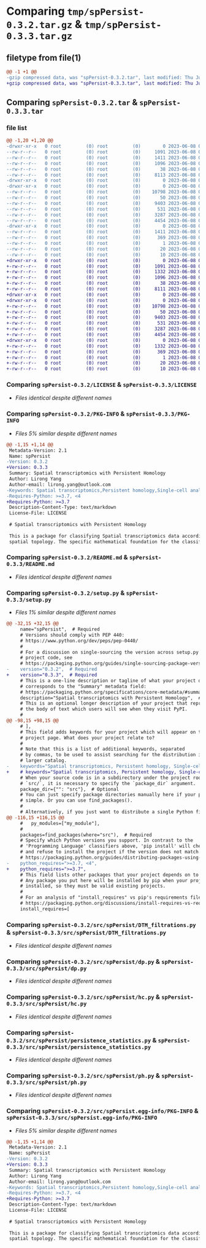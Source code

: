 # Comparing `tmp/spPersist-0.3.2.tar.gz` & `tmp/spPersist-0.3.3.tar.gz`

## filetype from file(1)

```diff
@@ -1 +1 @@
-gzip compressed data, was "spPersist-0.3.2.tar", last modified: Thu Jun  8 09:17:06 2023, max compression
+gzip compressed data, was "spPersist-0.3.3.tar", last modified: Thu Jun  8 09:23:38 2023, max compression
```

## Comparing `spPersist-0.3.2.tar` & `spPersist-0.3.3.tar`

### file list

```diff
@@ -1,20 +1,20 @@
-drwxr-xr-x   0 root         (0) root         (0)        0 2023-06-08 09:17:06.085866 spPersist-0.3.2/
--rw-r--r--   0 root         (0) root         (0)     1091 2023-06-08 09:16:42.000000 spPersist-0.3.2/LICENSE
--rw-r--r--   0 root         (0) root         (0)     1411 2023-06-08 09:17:06.085866 spPersist-0.3.2/PKG-INFO
--rw-r--r--   0 root         (0) root         (0)     1096 2023-06-08 09:16:42.000000 spPersist-0.3.2/README.md
--rw-r--r--   0 root         (0) root         (0)       38 2023-06-08 09:17:06.085866 spPersist-0.3.2/setup.cfg
--rw-r--r--   0 root         (0) root         (0)     8113 2023-06-08 09:16:42.000000 spPersist-0.3.2/setup.py
-drwxr-xr-x   0 root         (0) root         (0)        0 2023-06-08 09:17:06.083866 spPersist-0.3.2/src/
-drwxr-xr-x   0 root         (0) root         (0)        0 2023-06-08 09:17:06.084866 spPersist-0.3.2/src/spPersist/
--rw-r--r--   0 root         (0) root         (0)    10798 2023-06-08 09:14:01.000000 spPersist-0.3.2/src/spPersist/DTM_filtrations.py
--rw-r--r--   0 root         (0) root         (0)       50 2023-06-08 09:14:02.000000 spPersist-0.3.2/src/spPersist/__init__.py
--rw-r--r--   0 root         (0) root         (0)     9403 2023-06-08 09:14:02.000000 spPersist-0.3.2/src/spPersist/dp.py
--rw-r--r--   0 root         (0) root         (0)      531 2023-06-08 09:14:01.000000 spPersist-0.3.2/src/spPersist/hc.py
--rw-r--r--   0 root         (0) root         (0)     3287 2023-06-08 09:14:02.000000 spPersist-0.3.2/src/spPersist/persistence_statistics.py
--rw-r--r--   0 root         (0) root         (0)     4454 2023-06-08 09:14:01.000000 spPersist-0.3.2/src/spPersist/ph.py
-drwxr-xr-x   0 root         (0) root         (0)        0 2023-06-08 09:17:06.085866 spPersist-0.3.2/src/spPersist.egg-info/
--rw-r--r--   0 root         (0) root         (0)     1411 2023-06-08 09:17:06.000000 spPersist-0.3.2/src/spPersist.egg-info/PKG-INFO
--rw-r--r--   0 root         (0) root         (0)      369 2023-06-08 09:17:06.000000 spPersist-0.3.2/src/spPersist.egg-info/SOURCES.txt
--rw-r--r--   0 root         (0) root         (0)        1 2023-06-08 09:17:06.000000 spPersist-0.3.2/src/spPersist.egg-info/dependency_links.txt
--rw-r--r--   0 root         (0) root         (0)       20 2023-06-08 09:17:06.000000 spPersist-0.3.2/src/spPersist.egg-info/requires.txt
--rw-r--r--   0 root         (0) root         (0)       10 2023-06-08 09:17:06.000000 spPersist-0.3.2/src/spPersist.egg-info/top_level.txt
+drwxr-xr-x   0 root         (0) root         (0)        0 2023-06-08 09:23:38.186333 spPersist-0.3.3/
+-rw-r--r--   0 root         (0) root         (0)     1091 2023-06-08 09:16:42.000000 spPersist-0.3.3/LICENSE
+-rw-r--r--   0 root         (0) root         (0)     1332 2023-06-08 09:23:38.186333 spPersist-0.3.3/PKG-INFO
+-rw-r--r--   0 root         (0) root         (0)     1096 2023-06-08 09:16:42.000000 spPersist-0.3.3/README.md
+-rw-r--r--   0 root         (0) root         (0)       38 2023-06-08 09:23:38.187333 spPersist-0.3.3/setup.cfg
+-rw-r--r--   0 root         (0) root         (0)     8111 2023-06-08 09:22:44.000000 spPersist-0.3.3/setup.py
+drwxr-xr-x   0 root         (0) root         (0)        0 2023-06-08 09:23:38.183333 spPersist-0.3.3/src/
+drwxr-xr-x   0 root         (0) root         (0)        0 2023-06-08 09:23:38.185333 spPersist-0.3.3/src/spPersist/
+-rw-r--r--   0 root         (0) root         (0)    10798 2023-06-08 09:14:01.000000 spPersist-0.3.3/src/spPersist/DTM_filtrations.py
+-rw-r--r--   0 root         (0) root         (0)       50 2023-06-08 09:14:02.000000 spPersist-0.3.3/src/spPersist/__init__.py
+-rw-r--r--   0 root         (0) root         (0)     9403 2023-06-08 09:14:02.000000 spPersist-0.3.3/src/spPersist/dp.py
+-rw-r--r--   0 root         (0) root         (0)      531 2023-06-08 09:14:01.000000 spPersist-0.3.3/src/spPersist/hc.py
+-rw-r--r--   0 root         (0) root         (0)     3287 2023-06-08 09:14:02.000000 spPersist-0.3.3/src/spPersist/persistence_statistics.py
+-rw-r--r--   0 root         (0) root         (0)     4454 2023-06-08 09:14:01.000000 spPersist-0.3.3/src/spPersist/ph.py
+drwxr-xr-x   0 root         (0) root         (0)        0 2023-06-08 09:23:38.186333 spPersist-0.3.3/src/spPersist.egg-info/
+-rw-r--r--   0 root         (0) root         (0)     1332 2023-06-08 09:23:38.000000 spPersist-0.3.3/src/spPersist.egg-info/PKG-INFO
+-rw-r--r--   0 root         (0) root         (0)      369 2023-06-08 09:23:38.000000 spPersist-0.3.3/src/spPersist.egg-info/SOURCES.txt
+-rw-r--r--   0 root         (0) root         (0)        1 2023-06-08 09:23:38.000000 spPersist-0.3.3/src/spPersist.egg-info/dependency_links.txt
+-rw-r--r--   0 root         (0) root         (0)       20 2023-06-08 09:23:38.000000 spPersist-0.3.3/src/spPersist.egg-info/requires.txt
+-rw-r--r--   0 root         (0) root         (0)       10 2023-06-08 09:23:38.000000 spPersist-0.3.3/src/spPersist.egg-info/top_level.txt
```

### Comparing `spPersist-0.3.2/LICENSE` & `spPersist-0.3.3/LICENSE`

 * *Files identical despite different names*

### Comparing `spPersist-0.3.2/PKG-INFO` & `spPersist-0.3.3/PKG-INFO`

 * *Files 5% similar despite different names*

```diff
@@ -1,15 +1,14 @@
 Metadata-Version: 2.1
 Name: spPersist
-Version: 0.3.2
+Version: 0.3.3
 Summary: Spatial transcriptomics with Persistent Homology
 Author: Lirong Yang
 Author-email: lirong.yang@outlook.com
-Keywords: Spatial transcriptomics,Persistent homology,Single-cell analysis
-Requires-Python: >=3.7, <4
+Requires-Python: >=3.7
 Description-Content-Type: text/markdown
 License-File: LICENSE
 
 # Spatial transcriptomics with Persistent Homology
 
 This is a package for classifying Spatial transcriptomics data according to its 
 spatial topology. The specific mathematical foundation for the classification is
```

### Comparing `spPersist-0.3.2/README.md` & `spPersist-0.3.3/README.md`

 * *Files identical despite different names*

### Comparing `spPersist-0.3.2/setup.py` & `spPersist-0.3.3/setup.py`

 * *Files 1% similar despite different names*

```diff
@@ -32,15 +32,15 @@
     name="spPersist",  # Required
     # Versions should comply with PEP 440:
     # https://www.python.org/dev/peps/pep-0440/
     #
     # For a discussion on single-sourcing the version across setup.py and the
     # project code, see
     # https://packaging.python.org/guides/single-sourcing-package-version/
-    version="0.3.2",  # Required
+    version="0.3.3",  # Required
     # This is a one-line description or tagline of what your project does. This
     # corresponds to the "Summary" metadata field:
     # https://packaging.python.org/specifications/core-metadata/#summary
     description="Spatial transcriptomics with Persistent Homology",  # Optional
     # This is an optional longer description of your project that represents
     # the body of text which users will see when they visit PyPI.
     #
@@ -98,15 +98,15 @@
     # ],
     # This field adds keywords for your project which will appear on the
     # project page. What does your project relate to?
     #
     # Note that this is a list of additional keywords, separated
     # by commas, to be used to assist searching for the distribution in a
     # larger catalog.
-    keywords="Spatial transcriptomics, Persistent homology, Single-cell analysis",  # Optional
+    # keywords="Spatial transcriptomics, Persistent homology, Single-cell analysis",  # Optional
     # When your source code is in a subdirectory under the project root, e.g.
     # `src/`, it is necessary to specify the `package_dir` argument.
     package_dir={"": "src"},  # Optional
     # You can just specify package directories manually here if your project is
     # simple. Or you can use find_packages().
     #
     # Alternatively, if you just want to distribute a single Python file, use
@@ -116,15 +116,15 @@
     #   py_modules=["my_module"],
     #
     packages=find_packages(where="src"),  # Required
     # Specify which Python versions you support. In contrast to the
     # 'Programming Language' classifiers above, 'pip install' will check this
     # and refuse to install the project if the version does not match. See
     # https://packaging.python.org/guides/distributing-packages-using-setuptools/#python-requires
-    python_requires=">=3.7, <4",
+    python_requires=">=3.7",
     # This field lists other packages that your project depends on to run.
     # Any package you put here will be installed by pip when your project is
     # installed, so they must be valid existing projects.
     #
     # For an analysis of "install_requires" vs pip's requirements files see:
     # https://packaging.python.org/discussions/install-requires-vs-requirements/
     install_requires=[
```

### Comparing `spPersist-0.3.2/src/spPersist/DTM_filtrations.py` & `spPersist-0.3.3/src/spPersist/DTM_filtrations.py`

 * *Files identical despite different names*

### Comparing `spPersist-0.3.2/src/spPersist/dp.py` & `spPersist-0.3.3/src/spPersist/dp.py`

 * *Files identical despite different names*

### Comparing `spPersist-0.3.2/src/spPersist/hc.py` & `spPersist-0.3.3/src/spPersist/hc.py`

 * *Files identical despite different names*

### Comparing `spPersist-0.3.2/src/spPersist/persistence_statistics.py` & `spPersist-0.3.3/src/spPersist/persistence_statistics.py`

 * *Files identical despite different names*

### Comparing `spPersist-0.3.2/src/spPersist/ph.py` & `spPersist-0.3.3/src/spPersist/ph.py`

 * *Files identical despite different names*

### Comparing `spPersist-0.3.2/src/spPersist.egg-info/PKG-INFO` & `spPersist-0.3.3/src/spPersist.egg-info/PKG-INFO`

 * *Files 5% similar despite different names*

```diff
@@ -1,15 +1,14 @@
 Metadata-Version: 2.1
 Name: spPersist
-Version: 0.3.2
+Version: 0.3.3
 Summary: Spatial transcriptomics with Persistent Homology
 Author: Lirong Yang
 Author-email: lirong.yang@outlook.com
-Keywords: Spatial transcriptomics,Persistent homology,Single-cell analysis
-Requires-Python: >=3.7, <4
+Requires-Python: >=3.7
 Description-Content-Type: text/markdown
 License-File: LICENSE
 
 # Spatial transcriptomics with Persistent Homology
 
 This is a package for classifying Spatial transcriptomics data according to its 
 spatial topology. The specific mathematical foundation for the classification is
```

